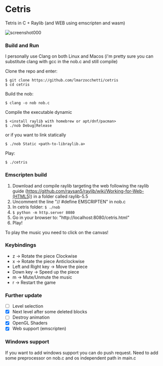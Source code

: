 # Cetris

Tetris in C + Raylib (and WEB using emscripten and wasm)

![screenshot000](https://github.com/user-attachments/assets/08fe8475-2bf2-4355-bc63-cfb857be759e)

### Build and Run

I personally use Clang on both Linux and Macos (i'm pretty sure you can substitute clang with gcc in the nob.c and still compile)

Clone the repo and enter:

```
$ git clone https://github.com/lmarzocchetti/cetris
$ cd cetris
```

Build the nob:

```
$ clang -o nob nob.c
```

Compile the executable dynamic

```
$ <install raylib with homebrew or apt/dnf/pacman>
$ ./nob Debug|Release
```

or if you want to link statically

```
$ ./nob Static <path-to-libraylib.a>
```

Play:

```
$ ./cetris
```

### Emscripten build

1. Download and compile raylib targeting the web following the raylib guide (https://github.com/raysan5/raylib/wiki/Working-for-Web-(HTML5)) in a folder called raylib-5.5
2. Uncomment the line "// #define EMSCRIPTEN" in nob.c
3. In cetris folder: `$ ./nob`
4. `$ python -m http.server 8080`
5. Go in your browser to: "http://localhost:8080/cetris.html"
6. Play!

To play the music you need to click on the canvas!

### Keybindings

- z -> Rotate the piece Clockwise
- x -> Rotate the piece Anticlockwise
- Left and Right key -> Move the piece
- Down key -> Speed up the piece
- m -> Mute/Unmute the music
- r -> Restart the game

### Further update

- [ ] Level selection
- [x] Next level after some deleted blocks
- [ ] Destroy animation
- [x] OpenGL Shaders
- [x] Web support (emscripten)

### Windows support

If you want to add windows support you can do push request. Need to add some preprocessor on nob.c and os independent path in main.c
